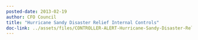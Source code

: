 ```yaml
---
posted-date: 2013-02-19
author: CFO Council
title: "Hurricane Sandy Disaster Relief Internal Controls"
doc-link: ../assets/files/CONTROLLER-ALERT-Hurricane-Sandy-Disaster-Relief-Internal-Controls.pdf
---
```

